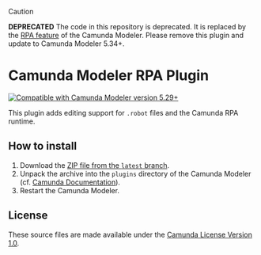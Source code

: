 > [!CAUTION]  
> **DEPRECATED** The code in this repository is deprecated. It is replaced by the [RPA feature](https://docs.camunda.io/docs/8.7/components/rpa/overview/) of the Camunda Modeler. Please remove this plugin and update to Camunda Modeler 5.34+.

# Camunda Modeler RPA Plugin

[![Compatible with Camunda Modeler version 5.29+](https://img.shields.io/badge/Camunda%20Modeler-5.29+-blue.svg)](https://github.com/camunda/camunda-modeler)

This plugin adds editing support for `.robot` files and the Camunda RPA runtime.

## How to install

1. Download the [ZIP file from the `latest` branch](http://github.com/camunda/camunda-modeler-rpa-plugin/zipball/latest/).
2. Unpack the archive into the `plugins` directory of the Camunda Modeler (cf. [Camunda Documentation](https://docs.camunda.io/docs/next/components/modeler/desktop-modeler/plugins/#plugging-into-camunda-modeler)).
3. Restart the Camunda Modeler.

## License

These source files are made available under the [Camunda License Version 1.0](/LICENSE).
